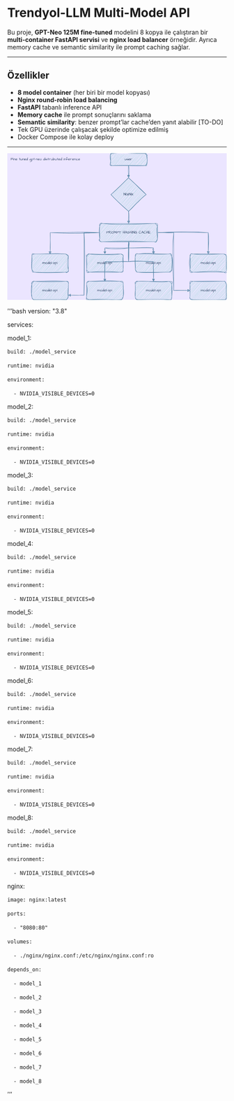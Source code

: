 # Trendyol-LLM Multi-Model API

Bu proje, **GPT-Neo 125M fine-tuned** modelini 8 kopya ile çalıştıran bir **multi-container FastAPI servisi** ve **nginx load balancer** örneğidir. Ayrıca memory cache ve semantic similarity ile prompt caching sağlar.

---

## Özellikler

- **8 model container** (her biri bir model kopyası)
- **Nginx round-robin load balancing**
- **FastAPI** tabanlı inference API
- **Memory cache** ile prompt sonuçlarını saklama
- **Semantic similarity**: benzer prompt’lar cache’den yanıt alabilir [TO-DO]
- Tek GPU üzerinde çalışacak şekilde optimize edilmiş
- Docker Compose ile kolay deploy
---

![ARCHITECTURE](docs/Arch.png)

’’’bash 
version: "3.8"

services:

  model_1:

    build: ./model_service

    runtime: nvidia

    environment:

      - NVIDIA_VISIBLE_DEVICES=0

  model_2:

    build: ./model_service

    runtime: nvidia

    environment:

      - NVIDIA_VISIBLE_DEVICES=0

  model_3:

    build: ./model_service

    runtime: nvidia

    environment:

      - NVIDIA_VISIBLE_DEVICES=0

  model_4:

    build: ./model_service

    runtime: nvidia

    environment:

      - NVIDIA_VISIBLE_DEVICES=0

  model_5:

    build: ./model_service

    runtime: nvidia

    environment:

      - NVIDIA_VISIBLE_DEVICES=0

  model_6:

    build: ./model_service

    runtime: nvidia

    environment:

      - NVIDIA_VISIBLE_DEVICES=0

  model_7:

    build: ./model_service

    runtime: nvidia

    environment:

      - NVIDIA_VISIBLE_DEVICES=0

  model_8:

    build: ./model_service

    runtime: nvidia

    environment:

      - NVIDIA_VISIBLE_DEVICES=0

  nginx:

    image: nginx:latest

    ports:

      - "8080:80"

    volumes:

      - ./nginx/nginx.conf:/etc/nginx/nginx.conf:ro

    depends_on:

      - model_1

      - model_2

      - model_3

      - model_4

      - model_5

      - model_6

      - model_7

      - model_8
’’’

